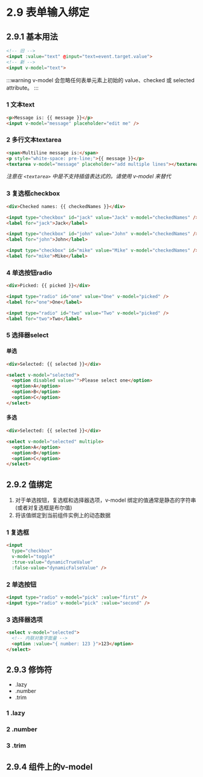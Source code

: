 # 2.9 表单输入绑定

## 2.9.1 基本用法

```html
<!-- 旧 -->
<input :value="text" @input="text=event.target.value">
<!-- 新 -->
<input v-model="text">
```

:::warning
v-model 会忽略任何表单元素上初始的 value、checked 或 selected attribute。
:::

### 1 文本text

```html
<p>Message is: {{ message }}</p>
<input v-model="message" placeholder="edit me" />
```

### 2 多行文本textarea

```html
<span>Multiline message is:</span>
<p style="white-space: pre-line;">{{ message }}</p>
<textarea v-model="message" placeholder="add multiple lines"></textarea>
```

*注意在 `<textarea>` 中是不支持插值表达式的。请使用 v-model 来替代*

### 3 复选框checkbox

```html
<div>Checked names: {{ checkedNames }}</div>

<input type="checkbox" id="jack" value="Jack" v-model="checkedNames" />
<label for="jack">Jack</label>

<input type="checkbox" id="john" value="John" v-model="checkedNames" />
<label for="john">John</label>

<input type="checkbox" id="mike" value="Mike" v-model="checkedNames" />
<label for="mike">Mike</label>
```

### 4 单选按钮radio

```html
<div>Picked: {{ picked }}</div>

<input type="radio" id="one" value="One" v-model="picked" />
<label for="one">One</label>

<input type="radio" id="two" value="Two" v-model="picked" />
<label for="two">Two</label>
```

### 5 选择器select

#### 单选

```html
<div>Selected: {{ selected }}</div>

<select v-model="selected">
  <option disabled value="">Please select one</option>
  <option>A</option>
  <option>B</option>
  <option>C</option>
</select>
```

#### 多选

```html
<div>Selected: {{ selected }}</div>

<select v-model="selected" multiple>
  <option>A</option>
  <option>B</option>
  <option>C</option>
</select>
```

## 2.9.2 值绑定

1. 对于单选按钮，复选框和选择器选项，v-model 绑定的值通常是静态的字符串 (或者对复选框是布尔值)
2. 将该值绑定到当前组件实例上的动态数据

### 1 复选框

```html
<input
  type="checkbox"
  v-model="toggle"
  :true-value="dynamicTrueValue"
  :false-value="dynamicFalseValue" />
```

### 2 单选按钮

```html
<input type="radio" v-model="pick" :value="first" />
<input type="radio" v-model="pick" :value="second" />
```

### 3 选择器选项

```html
<select v-model="selected">
  <!-- 内联对象字面量 -->
  <option :value="{ number: 123 }">123</option>
</select>
```

## 2.9.3 修饰符

- .lazy
- .number
- .trim

### 1 .lazy

### 2 .number

### 3 .trim

## 2.9.4 组件上的v-model
